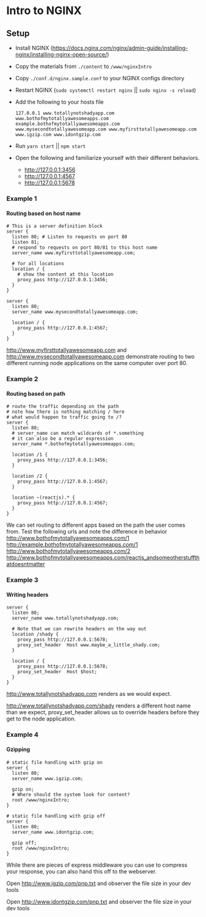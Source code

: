 # Intro to NGINX
## Setup
* Install NGINX (https://docs.nginx.com/nginx/admin-guide/installing-nginx/installing-nginx-open-source/)
* Copy the materials from `./content` to `/www/nginxIntro`
* Copy `./conf.d/nginx.sample.conf` to your NGINX configs directory
* Restart NGINX (`sudo systemctl restart nginx` || `sudo nginx -s reload`)
* Add the following to your hosts file

    `127.0.0.1 www.totallynotshadyapp.com www.bothofmytotallyawesomeapps.com example.bothofmytotallyawesomeapps.com www.mysecondtotallyawesomeapp.com www.myfirsttotallyawesomeapp.com www.igzip.com www.idontgzip.com`

* Run `yarn start` || `npm start`
* Open the following and familiarize yourself with their different behaviors.
  - http://127.0.0.1:3456
  - http://127.0.0.1:4567
  - http://127.0.0.1:5678

### Example 1
#### Routing based on host name

```
# This is a server definition block
server {
  listen 80; # Listen to requests on port 80
  listen 81;
  # respond to requests on port 80/81 to this host name
  server_name www.myfirsttotallyawesomeapp.com;

  # for all locations
  location / {
    # show the content at this location
    proxy_pass http://127.0.0.1:3456;
  }
}

server {
  listen 80;
  server_name www.mysecondtotallyawesomeapp.com;

  location / {
    proxy_pass http://127.0.0.1:4567;
  }
}
```

http://www.myfirsttotallyawesomeapp.com
and
http://www.mysecondtotallyawesomeapp.com
demonstrate routing to two different running node applications on the same computer over port 80.

### Example 2
#### Routing based on path

```
# route the traffic depending on the path
# note how there is nothing matching / here
# what would happen to traffic going to /?
server {
  listen 80;
  # server_name can match wildcards of *.something
  # it can also be a regular expression
  server_name *.bothofmytotallyawesomeapps.com;

  location /1 {
    proxy_pass http://127.0.0.1:3456;
  }

  location /2 {
    proxy_pass http://127.0.0.1:4567;
  }

  location ~(reactjs).* {
    proxy_pass http://127.0.0.1:4567;
  }
}
```

We can set routing to different apps based on the path the user comes from.  Test the following urls and note the difference in behavior  
http://www.bothofmytotallyawesomeapps.com/1  
http://example.bothofmytotallyawesomeapps.com/1  
http://www.bothofmytotallyawesomeapps.com/2  
http://www.bothofmytotallyawesomeapps.com/reactjs_andsomeotherstuffthatdoesntmatter  

### Example 3
#### Writing headers

```
server {
  listen 80;
  server_name www.totallynotshadyapp.com;

  # Note that we can rewrite headers on the way out
  location /shady {
    proxy_pass http://127.0.0.1:5678;
    proxy_set_header  Host www.maybe_a_little_shady.com;
  }

  location / {
    proxy_pass http://127.0.0.1:5678;
    proxy_set_header  Host $host;
  }
}
```

http://www.totallynotshadyapp.com renders as we would expect.

http://www.totallynotshadyapp.com/shady
renders a different host name than we expect, proxy_set_header allows us to override headers before they get to the node application.

### Example 4
#### Gzipping

```
# static file handling with gzip on
server {
  listen 80;
  server_name www.igzip.com;

  gzip on;
  # Where should the system look for content?
  root /www/nginxIntro;
}

# static file handling with gzip off
server {
  listen 80;
  server_name www.idontgzip.com;

  gzip off;
  root /www/nginxIntro;
}
```

While there are pieces of express middleware you can use to compress your response, you can also hand this off to the webserver.

Open http://www.igzip.com/pnp.txt and observer the file size in your dev tools

Open http://www.idontgzip.com/pnp.txt and observer the file size in your dev tools


